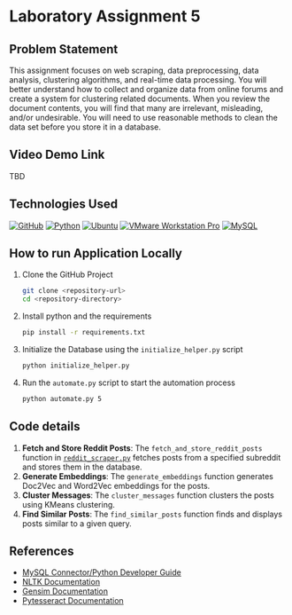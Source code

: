 # Laboratory Assignment 5

## Problem Statement 
This assignment focuses on web scraping, data preprocessing, data analysis, clustering algorithms, and real-time data processing. You will better understand how to collect and organize data from online forums and create a system for clustering related documents. When you review the document contents, you will find that many are irrelevant, misleading, and/or undesirable. You will need to use reasonable methods to clean the data set before you store it in a database.

## Video Demo Link
  TBD

## Technologies Used
[![GitHub](https://img.shields.io/badge/GitHub-100000?style=for-the-badge&logo=github&logoColor=white)](https://github.com/)
[![Python](https://img.shields.io/badge/Python-FFD43B?style=for-the-badge&logo=python&logoColor=blue)](https://www.python.org/)
[![Ubuntu](https://img.shields.io/badge/Ubuntu-E95420?style=for-the-badge&logo=ubuntu&logoColor=white)](#)
[![VMware Workstation Pro](https://img.shields.io/badge/VMware_Workstation_Pro-607078?style=for-the-badge&logo=vmware&logoColor=white)](#)
[![MySQL](https://img.shields.io/badge/MySQL-4479A1?style=for-the-badge&logo=mysql&logoColor=fff)](#)

## How to run Application Locally
1. Clone the GitHub Project
   ```sh
   git clone <repository-url>
   cd <repository-directory>
   ```
2. Install python and the requirements
   ```sh
   pip install -r requirements.txt
   ```
3. Initialize the Database using the `initialize_helper.py` script
   ```sh
   python initialize_helper.py
   ```
4. Run the `automate.py` script to start the automation process
   ```sh
   python automate.py 5
   ```

## Code details
1. **Fetch and Store Reddit Posts**: The `fetch_and_store_reddit_posts` function in [`reddit_scraper.py`](reddit_scraper.py) fetches posts from a specified subreddit and stores them in the database.
2. **Generate Embeddings**: The `generate_embeddings` function generates Doc2Vec and Word2Vec embeddings for the posts.
3. **Cluster Messages**: The `cluster_messages` function clusters the posts using KMeans clustering.
4. **Find Similar Posts**: The `find_similar_posts` function finds and displays posts similar to a given query.

## References

- [MySQL Connector/Python Developer Guide](https://dev.mysql.com/doc/connector-python/en/)
- [NLTK Documentation](https://www.nltk.org/)
- [Gensim Documentation](https://radimrehurek.com/gensim/)
- [Pytesseract Documentation](https://pypi.org/project/pytesseract/)
